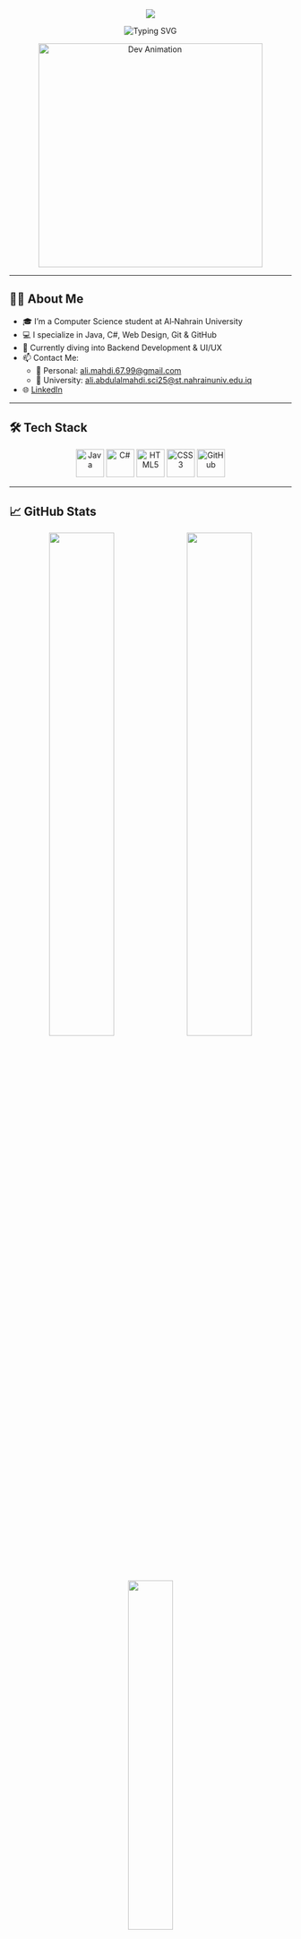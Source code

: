 <!-- HEADER -->
<div align="center">
  <img src="https://capsule-render.vercel.app/api?type=waving&color=00bfff&height=200&section=header&text=Ali%20Mahdi&fontSize=50&fontColor=ffffff" />
</div>

<p align="center">
  <img src="https://readme-typing-svg.herokuapp.com?font=Fira+Code&weight=500&size=24&duration=3000&pause=1000&color=00BFFF&center=true&vCenter=true&width=435&lines=Full-Stack+Developer;Java+%7C+C%23+%7C+HTML+%7C+CSS;Clean+Code+%7C+Real+World+Apps+Builder;Always+Improving+My+Skills+🚀" alt="Typing SVG">
</p>

<p align="center">
  <img src="https://cdn.dribbble.com/users/1162077/screenshots/3848914/programmer.gif" width="400" alt="Dev Animation">
</p>

---

## 👨‍💻 About Me

- 🎓 I’m a Computer Science student at Al‑Nahrain University
- 💻 I specialize in Java, C#, Web Design, Git & GitHub
- 🚀 Currently diving into Backend Development & UI/UX  
- 📫 Contact Me:  
  - 📧 Personal: ali.mahdi.67.99@gmail.com  
  - 🏫 University: ali.abdulalmahdi.sci25@st.nahrainuniv.edu.iq  
- 🌐 [LinkedIn](https://www.linkedin.com/in/ali-abdul-al-mahdi-a5b9a2354)

---

## 🛠️ Tech Stack

<p align="center">
  <img src="https://cdn.jsdelivr.net/gh/devicons/devicon/icons/java/java-original.svg" width="50" height="50" alt="Java"/>
  <img src="https://cdn.jsdelivr.net/gh/devicons/devicon/icons/csharp/csharp-original.svg" width="50" height="50" alt="C#"/>
  <img src="https://cdn.jsdelivr.net/gh/devicons/devicon/icons/html5/html5-original.svg" width="50" height="50" alt="HTML5"/>
  <img src="https://cdn.jsdelivr.net/gh/devicons/devicon/icons/css3/css3-original.svg" width="50" height="50" alt="CSS3"/>
  <img src="https://cdn.jsdelivr.net/gh/devicons/devicon/icons/github/github-original.svg" width="50" height="50" alt="GitHub"/>
</p>

---

## 📈 GitHub Stats

<div align="center">
  <img src="https://github-readme-stats.vercel.app/api?username=AliDev&show_icons=true&theme=tokyonight&count_private=true" width="48%"/>
  <img src="https://streak-stats.demolab.com/?user=AliDev&theme=tokyonight" width="48%"/>
</div>

<div align="center">
  <img src="https://github-readme-stats.vercel.app/api/top-langs/?username=AliDev&layout=compact&theme=tokyonight" width="40%"/>
</div>

---

## 🔗 Let's Connect!

<p align="center">
  <a href="mailto:ali.mahdi.67.99@gmail.com"><img src="https://img.shields.io/badge/Gmail-D14836?style=for-the-badge&logo=gmail&logoColor=white"/></a>
  <a href="https://www.linkedin.com/in/ali-abdul-al-mahdi-a5b9a2354"><img src="https://img.shields.io/badge/LinkedIn-0A66C2?style=for-the-badge&logo=linkedin&logoColor=white"/></a>
  <a href="https://github.com/l797l"><img src="https://img.shields.io/badge/GitHub-000000?style=for-the-badge&logo=github&logoColor=white"/></a>
</p>

---

<!-- FOOTER -->
<div align="center">
  <img src="https://capsule-render.vercel.app/api?type=waving&color=00bfff&height=120&section=footer"/>
</div>
